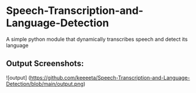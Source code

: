# Speech-Transcription-and-Language-Detection
A simple python module that dynamically transcribes speech and detect its language
## Output Screenshots:
![output] (https://github.com/keeeeta/Speech-Transcription-and-Language-Detection/blob/main/output.png)
